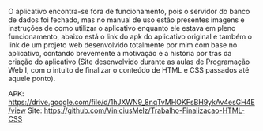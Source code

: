 O aplicativo encontra-se fora de funcionamento, pois o servidor do banco de dados foi fechado, mas no manual de uso estão presentes imagens e instruções de como utilizar o aplicativo enquanto ele estava em pleno funcionamento, abaixo está o link do apk do aplicativo original e também o link de um projeto web desenvolvido totalmente por mim com base no aplicativo, contando brevemente a motivação e a história por tras da criação do aplicativo (Site desenvolvido durante as aulas de Programação Web I, com o intuito de finalizar o conteúdo de HTML e CSS passados até aquele ponto).

APK: https://drive.google.com/file/d/1hJXWN9_8nqTvMHOKFsBH9ykAv4esGH4E/view
Site: https://github.com/ViniciusMelz/Trabalho-Finalizacao-HTML-CSS
